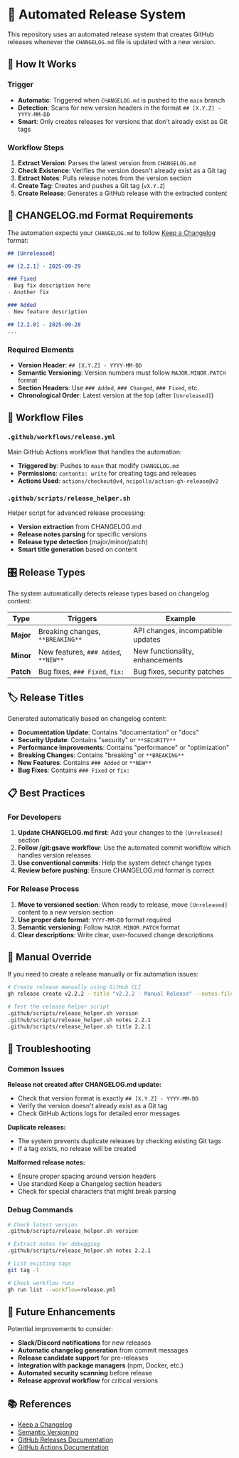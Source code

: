 # 🚀 Automated Release System

This repository uses an automated release system that creates GitHub releases whenever the `CHANGELOG.md` file is updated with a new version.

## 🎯 How It Works

### Trigger
- **Automatic**: Triggered when `CHANGELOG.md` is pushed to the `main` branch
- **Detection**: Scans for new version headers in the format `## [X.Y.Z] - YYYY-MM-DD`
- **Smart**: Only creates releases for versions that don't already exist as Git tags

### Workflow Steps
1. **Extract Version**: Parses the latest version from `CHANGELOG.md`
2. **Check Existence**: Verifies the version doesn't already exist as a Git tag
3. **Extract Notes**: Pulls release notes from the version section
4. **Create Tag**: Creates and pushes a Git tag (`vX.Y.Z`)
5. **Create Release**: Generates a GitHub release with the extracted content

## 📝 CHANGELOG.md Format Requirements

The automation expects your `CHANGELOG.md` to follow [Keep a Changelog](https://keepachangelog.com) format:

```markdown
## [Unreleased]

## [2.2.1] - 2025-09-29

### Fixed
- Bug fix description here
- Another fix

### Added
- New feature description

## [2.2.0] - 2025-09-28
...
```

### Required Elements
- **Version Header**: `## [X.Y.Z] - YYYY-MM-DD`
- **Semantic Versioning**: Version numbers must follow `MAJOR.MINOR.PATCH` format
- **Section Headers**: Use `### Added`, `### Changed`, `### Fixed`, etc.
- **Chronological Order**: Latest version at the top (after `[Unreleased]`)

## 🔄 Workflow Files

### `.github/workflows/release.yml`
Main GitHub Actions workflow that handles the automation:
- **Triggered by**: Pushes to `main` that modify `CHANGELOG.md`
- **Permissions**: `contents: write` for creating tags and releases
- **Actions Used**: `actions/checkout@v4`, `ncipollo/action-gh-release@v2`

### `.github/scripts/release_helper.sh`
Helper script for advanced release processing:
- **Version extraction** from CHANGELOG.md
- **Release notes parsing** for specific versions
- **Release type detection** (major/minor/patch)
- **Smart title generation** based on content

## 🎛️ Release Types

The system automatically detects release types based on changelog content:

| Type | Triggers | Example |
|------|----------|---------|
| **Major** | Breaking changes, `**BREAKING**` | API changes, incompatible updates |
| **Minor** | New features, `### Added`, `**NEW**` | New functionality, enhancements |
| **Patch** | Bug fixes, `### Fixed`, `fix:` | Bug fixes, security patches |

## 🏷️ Release Titles

Generated automatically based on changelog content:

- **Documentation Update**: Contains "documentation" or "docs"
- **Security Update**: Contains "security" or `**SECURITY**`
- **Performance Improvements**: Contains "performance" or "optimization"
- **Breaking Changes**: Contains "breaking" or `**BREAKING**`
- **New Features**: Contains `### Added` or `**NEW**`
- **Bug Fixes**: Contains `### Fixed` or `fix:`

## 📋 Best Practices

### For Developers
1. **Update CHANGELOG.md first**: Add your changes to the `[Unreleased]` section
2. **Follow /git:gsave workflow**: Use the automated commit workflow which handles version releases
3. **Use conventional commits**: Help the system detect change types
4. **Review before pushing**: Ensure CHANGELOG.md format is correct

### For Release Process
1. **Move to versioned section**: When ready to release, move `[Unreleased]` content to a new version section
2. **Use proper date format**: `YYYY-MM-DD` format required
3. **Semantic versioning**: Follow `MAJOR.MINOR.PATCH` format
4. **Clear descriptions**: Write clear, user-focused change descriptions

## 🔧 Manual Override

If you need to create a release manually or fix automation issues:

```bash
# Create release manually using GitHub CLI
gh release create v2.2.2 --title "v2.2.2 - Manual Release" --notes-file release_notes.md

# Test the release helper script
.github/scripts/release_helper.sh version
.github/scripts/release_helper.sh notes 2.2.1
.github/scripts/release_helper.sh title 2.2.1
```

## 🐛 Troubleshooting

### Common Issues

**Release not created after CHANGELOG.md update:**
- Check that version format is exactly `## [X.Y.Z] - YYYY-MM-DD`
- Verify the version doesn't already exist as a Git tag
- Check GitHub Actions logs for detailed error messages

**Duplicate releases:**
- The system prevents duplicate releases by checking existing Git tags
- If a tag exists, no release will be created

**Malformed release notes:**
- Ensure proper spacing around version headers
- Use standard Keep a Changelog section headers
- Check for special characters that might break parsing

### Debug Commands

```bash
# Check latest version
.github/scripts/release_helper.sh version

# Extract notes for debugging
.github/scripts/release_helper.sh notes 2.2.1

# List existing tags
git tag -l

# Check workflow runs
gh run list --workflow=release.yml
```

## 🚀 Future Enhancements

Potential improvements to consider:
- **Slack/Discord notifications** for new releases
- **Automatic changelog generation** from commit messages
- **Release candidate support** for pre-releases
- **Integration with package managers** (npm, Docker, etc.)
- **Automated security scanning** before release
- **Release approval workflow** for critical versions

## 📚 References

- [Keep a Changelog](https://keepachangelog.com/en/1.0.0/)
- [Semantic Versioning](https://semver.org/)
- [GitHub Releases Documentation](https://docs.github.com/en/repositories/releasing-projects-on-github)
- [GitHub Actions Documentation](https://docs.github.com/en/actions)